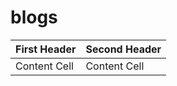 # blogs

| First Header  | Second Header |
| ------------- | ------------- |
| Content Cell  | Content Cell  |
